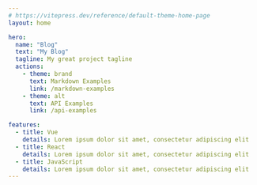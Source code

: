 ```yaml
---
# https://vitepress.dev/reference/default-theme-home-page
layout: home

hero:
  name: "Blog"
  text: "My Blog"
  tagline: My great project tagline
  actions:
    - theme: brand
      text: Markdown Examples
      link: /markdown-examples
    - theme: alt
      text: API Examples
      link: /api-examples

features:
  - title: Vue
    details: Lorem ipsum dolor sit amet, consectetur adipiscing elit
  - title: React
    details: Lorem ipsum dolor sit amet, consectetur adipiscing elit
  - title: JavaScript
    details: Lorem ipsum dolor sit amet, consectetur adipiscing elit
---
```


